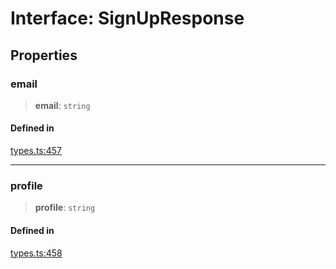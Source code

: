 # Interface: SignUpResponse

## Properties

### email

> **email**: `string`

#### Defined in

[types.ts:457](https://github.com/monerium/js-monorepo/blob/main/packages/sdk/src/types.ts#L457)

***

### profile

> **profile**: `string`

#### Defined in

[types.ts:458](https://github.com/monerium/js-monorepo/blob/main/packages/sdk/src/types.ts#L458)
